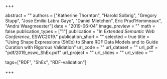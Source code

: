 +++

abstract = ""
authors = ["Katherine Thornton", "Harold Solbrig", "Gregory Stupp", "Jose Emilio Labra Gayo", "Daniel Mietchen", Eric Prud'Hommeaux", "Andra Waagmeester"]
date = "2019-06-04"
image_preview = ""
math = false
publication_types = ["1"]
publication = "In *Extended Semantic Web Conference*, ESWC2019."
publication_short = ""
selected = true
title = "Using Shape Expressions (ShEx) to Share RDF Data Models and to Guide Curation with Rigorous Validation"
url_code = ""
url_dataset = ""
url_pdf = "pdf/2019_eswc_ShEx.pdf"
url_project = ""
url_slides = ""
url_video = ""

tags=["RDF", "ShEx", "RDF-validation"]

+++


